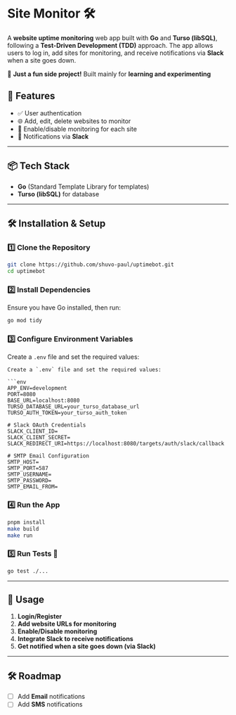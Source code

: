 # Site Monitor 🛠️

A **website uptime monitoring** web app built with **Go** and **Turso (libSQL)**, following a **Test-Driven Development (TDD)** approach. The app allows users to log in, add sites for monitoring, and receive notifications via **Slack** when a site goes down.

🚀 **Just a fun side project!** Built mainly for **learning and experimenting**

## 🚀 Features

- ✅ User authentication
- 🌐 Add, edit, delete websites to monitor
- 🔄 Enable/disable monitoring for each site
- 🔔 Notifications via **Slack**

---

## 📦 Tech Stack

- **Go** (Standard Template Library for templates)
- **Turso (libSQL)** for database

---

## 🛠️ Installation & Setup

### 1️⃣ Clone the Repository

```sh
git clone https://github.com/shuvo-paul/uptimebot.git
cd uptimebot
```

### 2️⃣ Install Dependencies

Ensure you have Go installed, then run:

```sh
go mod tidy
```

### 3️⃣ Configure Environment Variables

Create a `.env` file and set the required values:

```env
Create a `.env` file and set the required values:

```env
APP_ENV=development
PORT=8080
BASE_URL=localhost:8080
TURSO_DATABASE_URL=your_turso_database_url
TURSO_AUTH_TOKEN=your_turso_auth_token

# Slack OAuth Credentials
SLACK_CLIENT_ID=
SLACK_CLIENT_SECRET=
SLACK_REDIRECT_URI=https://localhost:8080/targets/auth/slack/callback

# SMTP Email Configuration
SMTP_HOST=
SMTP_PORT=587
SMTP_USERNAME=
SMTP_PASSWORD=
SMTP_EMAIL_FROM=
```

### 4️⃣ Run the App

```sh
pnpm install
make build
make run
```

### 5️⃣ Run Tests 🧪

```sh
go test ./...
```

---

## 🚀 Usage

1. **Login/Register**
2. **Add website URLs for monitoring**
3. **Enable/Disable monitoring**
4. **Integrate Slack to receive notifications**
5. **Get notified when a site goes down (via Slack)**

---

## 🛠️ Roadmap

- [ ] Add **Email** notifications
- [ ] Add **SMS** notifications
